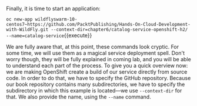 
Finally, it is time to start an application:

`oc new-app wildflyswarm-10-centos7~https://github.com/PacktPublishing/Hands-On-Cloud-Development-with-WildFly.git --context-dir=chapter6/catalog-service-openshift-h2/ --name=catalog-service`{{execute}}

We are fully aware that, at this point, these commands look cryptic. For
some time, we will use them as a magical service deployment spell. Don't
worry though, they will be fully explained in coming lab,
and you will be able to understand each part of the process. To give you
a quick overview now: we are making OpenShift create a build of our
service directly from source code. In order to do that, we have to
specify the GitHub repository. Because our book repository contains many
subdirectories, we have to specify the subdirectory in which this
example is located—we use `--context-dir` for that. We also
provide the name, using the `--name` command.
